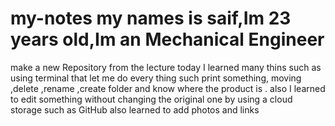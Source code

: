 # my-notes my names is saif,Im 23 years old,Im an Mechanical Engineer
make a new Repository
from the lecture today I learned many thins such as using terminal that let me do every thing such print something, moving ,delete ,rename ,create folder and know where the product is .
also I learned to edit something without changing the original one by using a cloud storage such as GitHub
also learned to add photos and links 
